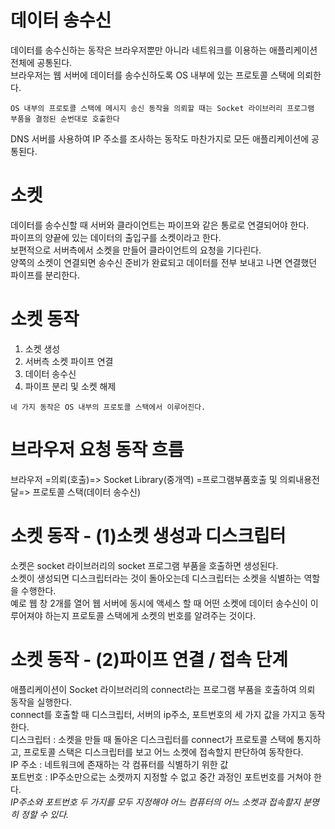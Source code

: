# 데이터 송수신
데이터를 송수신하는 동작은 브라우저뿐만 아니라 네트워크를 이용하는 애플리케이션 전체에 공통된다. <br/>
브라우저는 웹 서버에 데이터를 송수신하도록 OS 내부에 있는 프로토콜 스택에 의뢰한다. <br/>
```
OS 내부의 프로토콜 스택에 메시지 송신 동작을 의뢰할 때는 Socket 라이브러리 프로그램 부품을 결정된 순번대로 호출한다
```
DNS 서버를 사용하여 IP 주소를 조사하는 동작도 마찬가지로 모든 애플리케이션에 공통된다.

# 소켓
데이터를 송수신할 때 서버와 클라이언트는 파이프와 같은 통로로 연결되어야 한다. <br/>
파이프의 양끝에 있는 데이터의 출입구를 소켓이라고 한다. <br/>
보편적으로 서버측에서 소켓을 만들어 클라이언트의 요청을 기다린다. <br/>
양쪽의 소켓이 연결되면 송수신 준비가 완료되고 데이터를 전부 보내고 나면 연결했던 파이프를 분리한다.

# 소켓 동작
1. 소켓 생성
2. 서버측 소켓 파이프 연결
3. 데이터 송수신
4. 파이프 분리 및 소켓 해제

```
네 가지 동작은 OS 내부의 프로토콜 스택에서 이루어진다.
```

# 브라우저 요청 동작 흐름
브라우저 =의뢰(호출)=> Socket Library(중개역) =프로그램부품호출 및 의뢰내용전달=> 프로토콜 스택(데이터 송수신)

# 소켓 동작 - (1)소켓 생성과 디스크립터
소켓은 socket 라이브러리의 socket 프로그램 부품을 호출하면 생성된다. <br/>
소켓이 생성되면 디스크립터라는 것이 돌아오는데 디스크립터는 소켓을 식별하는 역할을 수행한다. <br/>
예로 웹 창 2개를 열어 웹 서버에 동시에 액세스 할 때 어떤 소켓에 데이터 송수신이 이루어져야 하는지 프로토콜 스택에게 소켓의 번호를 알려주는 것이다. <br/>

# 소켓 동작 - (2)파이프 연결 / 접속 단계
애플리케이션이 Socket 라이브러리의 connect라는 프로그램 부품을 호출하여 의뢰 동작을 실행한다. <br/>
connect를 호출할 때 디스크립터, 서버의 ip주소, 포트번호의 세 가지 값을 가지고 동작한다. <br/>
디스크립터 : 소켓을 만들 때 돌아온 디스크립터를 connect가 프로토콜 스택에 통지하고, 프로토콜 스택은 디스크립터를 보고 어느 소켓에 접속할지 판단하여 동작한다. <br/>
IP 주소 : 네트워크에 존재하는 각 컴퓨터를 식별하기 위한 값 <br/>
포트번호 : IP주소만으로는 소켓까지 지정할 수 없고 중간 과정인 포트번호를 거쳐야 한다. <br/>
*IP주소와 포트번호 두 가지를 모두 지정해야 어느 컴퓨터의 어느 소켓과 접속할지 분명히 정할 수 있다.*


